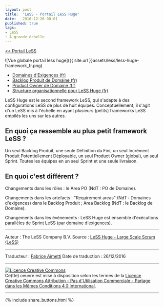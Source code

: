 ```yaml
---
layout: post
title:  "LeSS - Portail LeSS Huge"
date:   2016-12-26 00:01
published: true
tags:
- LeSS
- À grande échelle
---
```


[<< Portail LeSS](http://www.les-traducteurs-agiles.org/2016/12/26/portail-less.html)

![Vue globale portail less huge]({{ site.url }}assets/less/less-huge-framework_fr.png)

* [Domaines d'Exigences (fr)](http://www.les-traducteurs-agiles.org/2016/12/19/less-domaines-d-exigences.html)
* [Backlog Produit de Domaine (fr)](http://www.les-traducteurs-agiles.org/2016/12/30/less-backlog-produit-de-domaine.html)
* [Product Owner de Domaine (fr)](http://www.les-traducteurs-agiles.org/2016/12/31/less-product-owner-de-domaine.html)
* [Structure organisationnelle pour LeSS Huge (fr)](http://www.les-traducteurs-agiles.org/2016/12/30/less-structure-organisationnelle-pour-less-huge.html)


LeSS Huge est le second framework LeSS, qui s'adapte à des configurations LeSS de plus de huit équipes. Conceptuellement, il s'agit d'un LeSS mis à l'échelle en ayant plusieurs (petits) frameworks LeSS empilés les uns sur les autres.

## En quoi ça ressemble au plus petit framework LeSS ?

Un seul Backlog Produit, une seule Définition du Fini, un seul Incrément Produit Potentiellement Déployable, un seul Product Owner (global), un seul Sprint. Toutes les équipes en un seul Sprint et une seule livraison.

## En quoi c'est différent ?

Changements dans les rôles : le Area PO (NdT : PO de Domaine).

Changements dans les artefacts : "Requirement areas" (NdT : Domaines d'exigences) dans le Backlog Produit ; Area Backlog (NdT : le Backlog de Domaine).

Changements dans les événements : LeSS Huge est ensemble d'exécutions parallèles de Sprint LeSS (par domaine d'exigences).


---
Auteur : The LeSS Company B.V.
Source : [LeSS Huge - Large Scale Scrum (LeSS)](http://less.works/less/less-huge/index.html)

---
Traducteur : [Fabrice Aimetti](http://www.fabrice-aimetti.fr/)
Date de traduction : 26/12/2016

---

<a rel="license" href="http://creativecommons.org/licenses/by-nc-sa/4.0/"><img alt="Licence Creative Commons" style="border-width:0" src="http://i.creativecommons.org/l/by-nc-sa/4.0/88x31.png" /></a><br />Ce(tte) oeuvre est mise à disposition selon les termes de la <a rel="license" href="http://creativecommons.org/licenses/by-nc-sa/4.0/">Licence Creative Commons Attribution - Pas d'Utilisation Commerciale - Partage dans les Mêmes Conditions 4.0 International</a>.

---

{% include share_buttons.html %}
